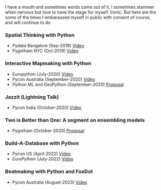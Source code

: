 I have a mouth and sometimes words come out of it, I sometimes stammer when nervous but love to have the stage for myself. Ironic. But here are the some of the times I embarassed myself in public with consent of course, and will continue to do


### Spatial Thinking with Python

* Pydata Bangalore (Sep-2019)  <a href="https://www.youtube.com/watch?v=dWb2tInHtvI">Video</a> 
* Pygotham NYC (Oct-2019)  <a href="https://www.youtube.com/watch?v=7wCZH_zgyYc">Video</a> 

### Interactive Mapmaking with Python

* Europython (July-2020) <a href="https://www.youtube.com/watch?v=cWVKGz4gvwE">Video</a> 
* Pycon Australia (September-2020) <a href="https://www.youtube.com/watch?v=kmvLn4Iagwo">Video</a>
* Python ML and GeoPython (September-2020) <a href="https://submit.geopython.net/ml2020/talk/8VXKSD/">Proposal</a>

### Jazzit (Lightning Talk)

* Pycon India (October-2020) <a href="https://www.youtube.com/watch?v=CSjfxXaFJ4w">Video</a>

### Two is Better than One: A segment on ensembling models

* Pygotham (October-2020)  <a href="http://2020.pygotham.tv/talks/two-is-better-than-one-a-segment-on-ensembling-models/">Proposal</a>

### Build-A-Database with Python

* Pycon US (April-2022)  <a href="https://www.youtube.com/watch?v=Ay9MNXXURBc">Video</a>
* EuroPython (July-2022)  <a href="https://www.youtube.com/watch?v=-5Emnn5W3mo">Video</a>

### Beatmaking with Python and FoxDot

* Pycon Australia (August-2023) <a href="https://www.youtube.com/watch?v=v29kfE1wdH8">Video</a>
